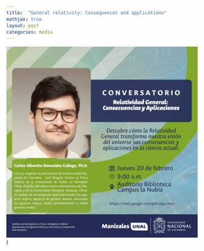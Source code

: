 ```yaml
---
title:  "General relativity: Consequences and applications"
mathjax: true
layout: post
categories: media
---
```


![advertisement](/assets/UNManizales.JPG))
